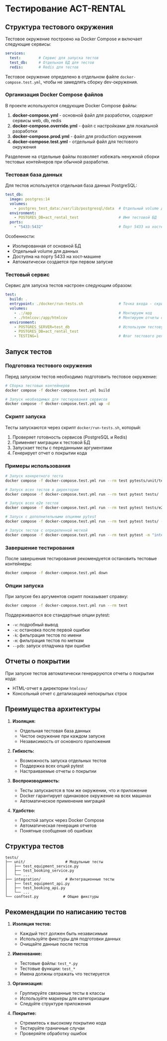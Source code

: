 # Тестирование ACT-RENTAL

## Структура тестового окружения

Тестовое окружение построено на Docker Compose и включает следующие сервисы:

```yaml
services:
  test:        # Сервис для запуска тестов
  test_db:     # Отдельная БД для тестов
  redis:       # Redis для тестов
```

Тестовое окружение определено в отдельном файле `docker-compose.test.yml`, чтобы не замедлять сборку dev-окружения.

### Организация Docker Compose файлов

В проекте используются следующие Docker Compose файлы:

1. **docker-compose.yml** - основной файл для разработки, содержит сервисы web, db, redis
2. **docker-compose.override.yml** - файл с настройками для локальной разработки
3. **docker-compose.prod.yml** - файл для production окружения
4. **docker-compose.test.yml** - отдельный файл для тестового окружения

Разделение на отдельные файлы позволяет избежать ненужной сборки тестовых контейнеров при обычной разработке.

### Тестовая база данных

Для тестов используется отдельная база данных PostgreSQL:

```yaml
test_db:
  image: postgres:14
  volumes:
    - postgres_test_data:/var/lib/postgresql/data  # Отдельный volume для тестовой БД
  environment:
    - POSTGRES_DB=act_rental_test                  # Имя тестовой БД
  ports:
    - "5433:5432"                                  # Порт 5433 на хосте, 5432 в контейнере
```

Особенности:

- Изолированная от основной БД
- Отдельный volume для данных
- Доступна на порту 5433 на хост-машине
- Автоматически создается при первом запуске

### Тестовый сервис

Сервис для запуска тестов настроен следующим образом:

```yaml
test:
  build: .
  entrypoint: ./docker/run-tests.sh                # Точка входа - скрипт запуска тестов
  volumes:
    - .:/app                                       # Монтируем код
    - ./htmlcov:/app/htmlcov                       # Монтируем отчеты о покрытии
  environment:
    - POSTGRES_SERVER=test_db                      # Используем тестовую БД
    - POSTGRES_DB=act_rental_test
    - TESTING=1                                    # Флаг тестового режима
```

## Запуск тестов

### Подготовка тестового окружения

Перед запуском тестов необходимо подготовить тестовое окружение:

```bash
# Сборка тестовых контейнеров
docker compose -f docker-compose.test.yml build

# Запуск необходимых для тестирования сервисов
docker compose -f docker-compose.test.yml up -d
```

### Скрипт запуска

Тесты запускаются через скрипт `docker/run-tests.sh`, который:

1. Проверяет готовность сервисов (PostgreSQL и Redis)
2. Применяет миграции к тестовой БД
3. Запускает тесты с переданными аргументами
4. Генерирует отчет о покрытии кода

### Примеры использования

```bash
# Запуск конкретного теста
docker compose -f docker-compose.test.yml run --rm test pytests/unit/test_equipment_service.py::test_create_equipment

# Запуск всех тестов в директории
docker compose -f docker-compose.test.yml run --rm test pytest tests/

# Запуск всех e2e тестов
docker compose -f docker-compose.test.yml run --rm test pytest tests/e2e/ -v

# Запуск с дополнительными опциями pytest
docker compose -f docker-compose.test.yml run --rm test pytest tests/ -v --cov --cov-report=html --cov-report=term-missing

# Запуск тестов с определенной меткой
docker compose -f docker-compose.test.yml run --rm test pytest -m "integration"
```

### Завершение тестирования

После завершения тестирования рекомендуется остановить тестовые контейнеры:

```bash
docker compose -f docker-compose.test.yml down
```

### Опции запуска

При запуске без аргументов скрипт показывает справку:

```bash
docker compose -f docker-compose.test.yml run --rm test
```

Поддерживаются все стандартные опции pytest:

- `-v`: подробный вывод
- `-x`: остановка после первой ошибки
- `-k`: фильтрация тестов по имени
- `-m`: фильтрация тестов по меткам
- `--pdb`: запуск отладчика при ошибке

## Отчеты о покрытии

При запуске тестов автоматически генерируются отчеты о покрытии кода:

- HTML-отчет в директории `htmlcov/`
- Консольный отчет с детализацией непокрытых строк

## Преимущества архитектуры

1. **Изоляция:**
   - Отдельная тестовая база данных
   - Чистое окружение при каждом запуске
   - Независимость от основного приложения

2. **Гибкость:**
   - Возможность запуска отдельных тестов
   - Поддержка всех опций pytest
   - Настраиваемые отчеты о покрытии

3. **Воспроизводимость:**
   - Тесты запускаются в том же окружении, что и приложение
   - Docker гарантирует одинаковое окружение на всех машинах
   - Автоматическое применение миграций

4. **Удобство:**
   - Простой запуск через Docker Compose
   - Автоматическая генерация отчетов
   - Понятные сообщения об ошибках

## Структура тестов

```text
tests/
├── unit/                  # Модульные тесты
│   ├── test_equipment_service.py
│   ├── test_booking_service.py
│   └── ...
├── integration/           # Интеграционные тесты
│   ├── test_equipment_api.py
│   ├── test_booking_api.py
│   └── ...
└── conftest.py           # Общие фикстуры
```

## Рекомендации по написанию тестов

1. **Изоляция тестов:**
   - Каждый тест должен быть независимым
   - Используйте фикстуры для подготовки данных
   - Очищайте данные после тестов

2. **Именование:**
   - Тестовые файлы: `test_*.py`
   - Тестовые функции: `test_*`
   - Имена должны отражать что тестируется

3. **Организация:**
   - Группируйте связанные тесты в классы
   - Используйте маркеры для категоризации
   - Следуйте структуре приложения

4. **Покрытие:**
   - Стремитесь к высокому покрытию кода
   - Тестируйте граничные случаи
   - Проверяйте обработку ошибок
